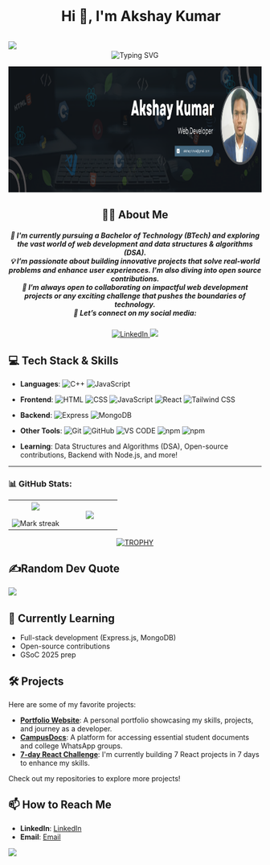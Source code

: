 
<!--h1 without bottom border-->
<div id="user-content-toc">
  <ul align="center">
    <summary><h1 style="display: inline-block">Hi 👋, I'm Akshay Kumar</h1></summary>
  </ul>
</div>
<!--horizontal divider(gradiant)-->
<img src="https://user-images.githubusercontent.com/73097560/115834477-dbab4500-a447-11eb-908a-139a6edaec5c.gif">
<!--  -->
<div align="center">
<img src="https://readme-typing-svg.demolab.com?font=Fira+Code&duration=3500&pause=1000&center=true&vCenter=true&random=false&width=435&lines=Self-taught+Front-End+Developer%2C;Aspiring+Software+Developer%2C;Computer+Science+Student%2C;Tech+Enthusiast%2C;Active+Learner%2FResearcher%2C;Love+to+learn+new+stuffs.." alt="Typing SVG" />
</div>

<p align="center">
  <img src="./Banner.png" alt="Coding GIF" width="1000" height="250"/>
</p>

<h2 align="center">👨‍💻 About Me</h2>
<h5 align="center">
  🌱 I'm currently pursuing a <b>Bachelor of Technology (BTech)</b> and exploring the vast world of <b>web development</b> and <b>data structures & algorithms (DSA)</b>.<br>
  💡 I’m passionate about building <b>innovative projects</b> that solve real-world problems and enhance <b>user experiences</b>. I'm also diving into <b>open source contributions</b>.<br>
  💞 I’m always open to collaborating on impactful web development projects or any exciting challenge that pushes the boundaries of technology.<br>
  📌 <b>Let’s connect</b> on my social media:<br>
</h5>
<p align="center">
  <a href="https://www.linkedin.com/in/akshay-kumar-93b487215/">
    <img src="https://img.shields.io/badge/LinkedIn-0A66C2?style=for-the-badge&logo=linkedin&logoColor=white" alt="LinkedIn" />
  </a>
  <a href="mailto:akshayrishu4@gmail.com">
    <img src="https://img.shields.io/badge/Gmail-D14836?style=for-the-badge&logo=gmail&logoColor=white alt="Email" />
  </a>
</p>


## 💻 Tech Stack & Skills
- **Languages**:
  <img src="https://img.shields.io/badge/C++-00599C?style=for-the-badge&logo=cplusplus&logoColor=white" alt="C++" />
  <img src="https://img.shields.io/badge/JavaScript-F7DF1E?style=for-the-badge&logo=javascript&logoColor=black" alt="JavaScript" />

- **Frontend**:
  <img src="https://img.shields.io/badge/HTML5-E34F26?style=for-the-badge&logo=html5&logoColor=white" alt="HTML" />
  <img src="https://img.shields.io/badge/CSS3-1572B6?style=for-the-badge&logo=css3&logoColor=white" alt="CSS" />
  <img src="https://img.shields.io/badge/JavaScript-F7DF1E?style=for-the-badge&logo=javascript&logoColor=black" alt="JavaScript" />
  <img src="https://img.shields.io/badge/React-61DAFB?style=for-the-badge&logo=react&logoColor=black" alt="React" />
  <img src="https://img.shields.io/badge/Tailwind_CSS-38B2AC?style=for-the-badge&logo=tailwind-css&logoColor=white" alt="Tailwind CSS" />

- **Backend**:
  <img src="https://img.shields.io/badge/Express.js-FEFEFE?logo=express&logoColor=black&style=flat" alt="Express" />
  <img src="https://img.shields.io/badge/MongoDB-4EA94B?style=for-the-badge&logo=mongodb&logoColor=white" alt="MongoDB" />
  
- **Other Tools**:
  <img src="https://img.shields.io/badge/GIT-E44C30?style=for-the-badge&logo=git&logoColor=white" alt="Git" />
  <img src="https://img.shields.io/badge/GitHub-181717?style=for-the-badge&logo=github&logoColor=white" alt="GitHub" />
  <img src="https://img.shields.io/badge/Vscode-007ACC?style=for-the-badge&logo=visual-studio-code&logoColor=white" alt="VS CODE" />
  <img src="https://img.shields.io/badge/NPM-2D3136.svg?style=for-the-badge&logo=npm&logoColor=white" alt="npm" />
  <img src="https://img.shields.io/badge/Postman-FF6C37?style=for-the-badge&logo=Postman&logoColor=white" alt="npm" />
  
 
- **Learning**: Data Structures and Algorithms (DSA), Open-source contributions, Backend with Node.js, and more!

---
### 📊 GitHub Stats:

<!--- stats & Trophy (start) -->
<p align="center">
  <!--- stats (start) -->
<table align="center">
<tr border="none">
<td width="50%" align="center">
  
  <img  align="center"  src="https://github-readme-stats.vercel.app/api?username=akshay0712-dev&theme=radical&show_icons=true&hide_border=false&count_private=true" />
  <br></br>
  <img  title="🔥 Get streak stats for your profile at git.io/streak-stats" alt="Mark streak" src="https://github-readme-streak-stats.herokuapp.com/?user=akshay0712-dev&theme=radical&hide_border=false" /> 
</td>

<td width="50%" align="center">

  <img  align="center"  src="https://github-readme-stats.vercel.app/api/top-langs/?username=akshay0712-dev&theme=radical&show_icons=true&hide_border=false&layout=compact"/>
  
  </td>
</tr>
</table>
<!--- stats (end) -->

<!--- trophy (start) -->
<div align=center>
  <a href="https://github.com/ryo-ma/github-profile-trophy" title="Go to Source">
      <img align="center" width=84% src="https://github-profile-trophy.vercel.app/?username=akshay0712-dev&theme=radical&row=1&column=7&margin-h=15&margin-w=5&no-bg=true" alt="TROPHY" />
    </a>
</div>
<!--- trophy (start) -->

## ✍️Random Dev Quote
![](https://quotes-github-readme.vercel.app/api?type=horizontal&theme=radical)

## 🌱 Currently Learning
- Full-stack development (Express.js, MongoDB)
- Open-source contributions
- GSoC 2025 prep


## 🛠 Projects
Here are some of my favorite projects:
- **[Portfolio Website](https://akshay0712-dev.github.io/portfolio/)**: A personal portfolio showcasing my skills, projects, and journey as a developer.
- **[CampusDocs](https://akshay0712-dev.github.io/campusDocs)**: A platform for accessing essential student documents and college WhatsApp groups.
- **[7-day React Challenge](https://akshay0712-dev.github.io/project/)**: I'm currently building 7 React projects in 7 days to enhance my skills.

Check out my repositories to explore more projects!



## 📫 How to Reach Me
- **LinkedIn**: [LinkedIn](https://www.linkedin.com/in/akshay-kumar-93b487215/)
- **Email**: [Email](akshayrishu4@gmail.com)

[![](https://visitcount.itsvg.in/api?id=akshay0712-dev&icon=0&color=6)](https://visitcount.itsvg.in)

